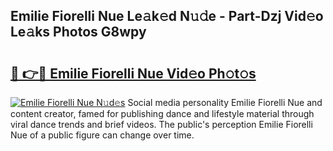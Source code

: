 ## Emilie Fiorelli Nue Le𝚊k𝚎d N𝚞𝚍e - Part-Dzj Vid𝚎o Le𝚊ks Photos G8wpy

# <h2><a href="http://fbag1h.evod.top/?m=Emilie+Fiorelli+Nue">🔗 👉🔴 Emilie Fiorelli Nue Vid𝚎o Ph𝚘t𝚘s</a></h2>

[![Emilie Fiorelli Nue N𝚞d𝚎s](https://i.imgur.com/8V9OHl7.gif)](http://fbag1h.evod.top/?m=Emilie+Fiorelli+Nue)
Social media personality Emilie Fiorelli Nue and content creator, famed for publishing dance and lifestyle material through viral dance trends and brief videos. The public's perception Emilie Fiorelli Nue of a public figure can change over time. 
